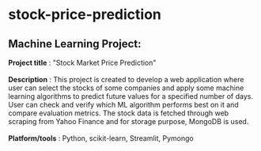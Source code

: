# stock-price-prediction
## Machine Learning Project:
<b>Project title</b> :  "Stock Market Price Prediction" <br><br>
<b>Description</b>  :   This project is created to develop a  web application where user can select the stocks of some companies and apply some machine                              learning algorithms to predict future values for a specified number of days. User can check and verify which ML algorithm performs                           best on it and compare evaluation metrics. The stock data is fetched through web scraping from Yahoo Finance and for storage                                 purpose, MongoDB is used.
                  <br><br>
<b>Platform/tools</b> :   Python, scikit-learn, Streamlit, Pymongo
